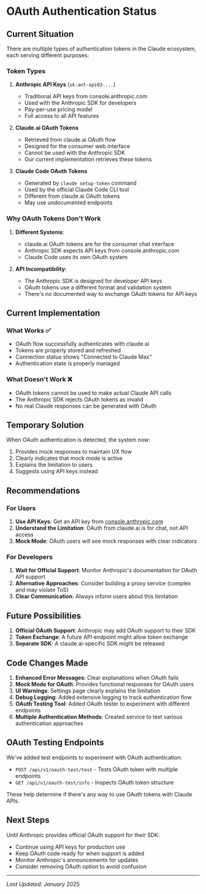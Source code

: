 # OAuth Authentication Status

## Current Situation

There are multiple types of authentication tokens in the Claude ecosystem, each serving different purposes:

### Token Types

1. **Anthropic API Keys** (`sk-ant-api03-...`)
   - Traditional API keys from console.anthropic.com
   - Used with the Anthropic SDK for developers
   - Pay-per-use pricing model
   - Full access to all API features

2. **Claude.ai OAuth Tokens** 
   - Retrieved from claude.ai OAuth flow
   - Designed for the consumer web interface
   - Cannot be used with the Anthropic SDK
   - Our current implementation retrieves these tokens

3. **Claude Code OAuth Tokens**
   - Generated by `claude setup-token` command
   - Used by the official Claude Code CLI tool
   - Different from claude.ai OAuth tokens
   - May use undocumented endpoints

### Why OAuth Tokens Don't Work

1. **Different Systems**: 
   - claude.ai OAuth tokens are for the consumer chat interface
   - Anthropic SDK expects API keys from console.anthropic.com
   - Claude Code uses its own OAuth system

2. **API Incompatibility**:
   - The Anthropic SDK is designed for developer API keys
   - OAuth tokens use a different format and validation system
   - There's no documented way to exchange OAuth tokens for API keys

## Current Implementation

### What Works ✅
- OAuth flow successfully authenticates with claude.ai
- Tokens are properly stored and refreshed
- Connection status shows "Connected to Claude Max"
- Authentication state is properly managed

### What Doesn't Work ❌
- OAuth tokens cannot be used to make actual Claude API calls
- The Anthropic SDK rejects OAuth tokens as invalid
- No real Claude responses can be generated with OAuth

## Temporary Solution

When OAuth authentication is detected, the system now:
1. Provides mock responses to maintain UX flow
2. Clearly indicates that mock mode is active
3. Explains the limitation to users
4. Suggests using API keys instead

## Recommendations

### For Users
1. **Use API Keys**: Get an API key from [console.anthropic.com](https://console.anthropic.com)
2. **Understand the Limitation**: OAuth from claude.ai is for chat, not API access
3. **Mock Mode**: OAuth users will see mock responses with clear indicators

### For Developers
1. **Wait for Official Support**: Monitor Anthropic's documentation for OAuth API support
2. **Alternative Approaches**: Consider building a proxy service (complex and may violate ToS)
3. **Clear Communication**: Always inform users about this limitation

## Future Possibilities

1. **Official OAuth Support**: Anthropic may add OAuth support to their SDK
2. **Token Exchange**: A future API endpoint might allow token exchange
3. **Separate SDK**: A claude.ai-specific SDK might be released

## Code Changes Made

1. **Enhanced Error Messages**: Clear explanations when OAuth fails
2. **Mock Mode for OAuth**: Provides functional responses for OAuth users
3. **UI Warnings**: Settings page clearly explains the limitation
4. **Debug Logging**: Added extensive logging to track authentication flow
5. **OAuth Testing Tool**: Added OAuth tester to experiment with different endpoints
6. **Multiple Authentication Methods**: Created service to test various authentication approaches

## OAuth Testing Endpoints

We've added test endpoints to experiment with OAuth authentication:

- `POST /api/v1/oauth-test/test` - Tests OAuth token with multiple endpoints
- `GET /api/v1/oauth-test/info` - Inspects OAuth token structure

These help determine if there's any way to use OAuth tokens with Claude APIs.

## Next Steps

Until Anthropic provides official OAuth support for their SDK:
- Continue using API keys for production use
- Keep OAuth code ready for when support is added
- Monitor Anthropic's announcements for updates
- Consider removing OAuth option to avoid confusion

---

*Last Updated: January 2025*